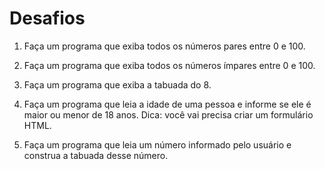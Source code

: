 # Desafios

1. Faça um programa que exiba todos os números pares entre 0 e 100.

2. Faça um programa que exiba todos os números ímpares entre 0 e 100.

3. Faça um programa que exiba a tabuada do 8.

4. Faça um programa que leia a idade de uma pessoa e informe se ele é maior ou menor de 18 anos. Dica: você vai precisa criar um formulário HTML.

5. Faça um programa que leia um número informado pelo usuário e construa a tabuada desse número.
